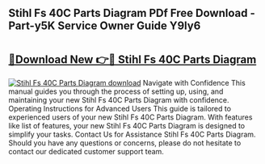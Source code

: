 ## Stihl Fs 40C Parts Diagram PDf Free Download - Part-y5K Service Owner Guide Y9ly6

# <h2><a href="http://dfrllix.blite.top/?on=Stihl+Fs+40C+Parts+Diagram">🔗Download New 👉🔴 Stihl Fs 40C Parts Diagram</a></h2>

[![Stihl Fs 40C Parts Diagram download](https://i.imgur.com/lujVjoI.png)](http://dfrllix.blite.top/?on=Stihl+Fs+40C+Parts+Diagram)
Navigate with Confidence This manual guides you through the process of setting up, using, and maintaining your new Stihl Fs 40C Parts Diagram with confidence. Operating Instructions for Advanced Users This guide is tailored to experienced users of your new Stihl Fs 40C Parts Diagram. With features like list of features, your new Stihl Fs 40C Parts Diagram is designed to simplify your tasks. Contact Us for Assistance Stihl Fs 40C Parts Diagram. Should you have any questions or concerns, please do not hesitate to contact our dedicated customer support team.
